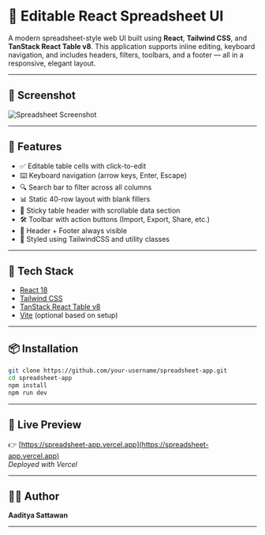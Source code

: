 # 🧮 Editable React Spreadsheet UI

A modern spreadsheet-style web UI built using **React**, **Tailwind CSS**, and **TanStack React Table v8**. This application supports inline editing, keyboard navigation, and includes headers, filters, toolbars, and a footer — all in a responsive, elegant layout.

---

## 📸 Screenshot

![Spreadsheet Screenshot](./public/Screenshot.png)

---

## 🚀 Features

- ✅ Editable table cells with click-to-edit
- ⌨️ Keyboard navigation (arrow keys, Enter, Escape)
- 🔍 Search bar to filter across all columns
- 📊 Static 40-row layout with blank fillers
- 📌 Sticky table header with scrollable data section
- 🛠 Toolbar with action buttons (Import, Export, Share, etc.)
- 🧭 Header + Footer always visible
- 💄 Styled using TailwindCSS and utility classes

---

## 🧱 Tech Stack

- [React 18](https://reactjs.org/)
- [Tailwind CSS](https://tailwindcss.com/)
- [TanStack React Table v8](https://tanstack.com/table/v8)
- [Vite](https://vitejs.dev/) (optional based on setup)

---

## 📦 Installation

```bash
git clone https://github.com/your-username/spreadsheet-app.git
cd spreadsheet-app
npm install
npm run dev
```

---

## 🔗 Live Preview

👉 [https://spreadsheet-app.vercel.app](https://spreadsheet-app.vercel.app)  
_Deployed with Vercel_

---

## 👨‍💻 Author

**Aaditya Sattawan**  

---



